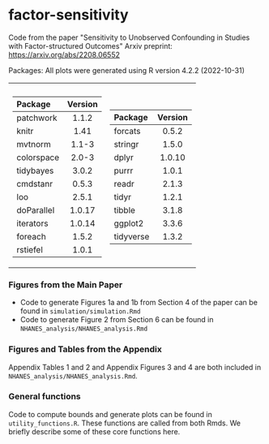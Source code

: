 # factor-sensitivity
Code from the paper "Sensitivity to Unobserved Confounding in Studies with Factor-structured Outcomes"
Arxiv preprint: https://arxiv.org/abs/2208.06552

Packages:
All plots were generated using R version 4.2.2 (2022-10-31)

<table>
<tr><th> </th><th></th></tr>
<tr><td>

| Package   | Version |
|:----------|:-------:|
| patchwork |  1.1.2  |
| knitr     |  1.41   |
| mvtnorm   |  1.1-3  |
| colorspace|  2.0-3  |
| tidybayes |  3.0.2  |
| cmdstanr  |  0.5.3  |
| loo | 2.5.1 |
| doParallel | 1.0.17|
| iterators | 1.0.14|
| foreach | 1.5.2 |
|rstiefel | 1.0.1 |
  
  </td><td>

| Package   | Version |
|:----------|:-------:|
| forcats   |  0.5.2  |
| stringr   |  1.5.0  |
| dplyr     | 1.0.10  |
| purrr     |  1.0.1  |
| readr     |  2.1.3  |
| tidyr     |  1.2.1  |
| tibble    |  3.1.8  |
| ggplot2   |  3.3.6  |
| tidyverse |  1.3.2  |

  </td></tr> </table>


### Figures from the Main Paper
- Code to generate Figures 1a and 1b from Section 4 of the paper can be found in `simulation/simulation.Rmd`
- Code to generate Figure 2 from Section 6 can be found in `NHANES_analysis/NHANES_analysis.Rmd`

### Figures and Tables from the Appendix

Appendix Tables 1 and 2 and Appendix Figures 3 and 4 are both included in `NHANES_analysis/NHANES_analysis.Rmd`.

### General functions
Code to compute bounds and generate plots can be found in `utility_functions.R`.  These functions are called from both Rmds.  We briefly describe some of these core functions here.
